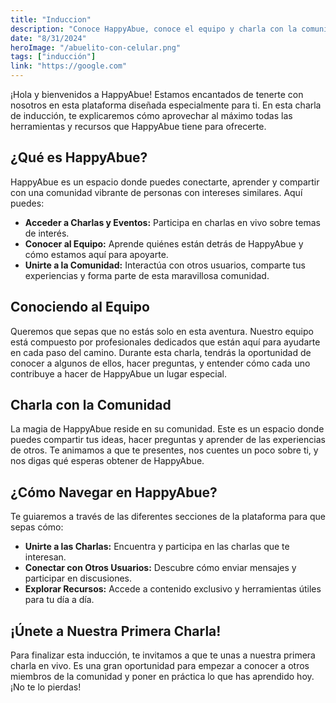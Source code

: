 ```yaml
---
title: "Induccion"
description: "Conoce HappyAbue, conoce el equipo y charla con la comunidad"
date: "8/31/2024"
heroImage: "/abuelito-con-celular.png"
tags: ["inducción"]
link: "https://google.com"
---
```


¡Hola y bienvenidos a HappyAbue! Estamos encantados de tenerte con nosotros en esta plataforma diseñada especialmente para ti. En esta charla de inducción, te explicaremos cómo aprovechar al máximo todas las herramientas y recursos que HappyAbue tiene para ofrecerte.

## ¿Qué es HappyAbue?

HappyAbue es un espacio donde puedes conectarte, aprender y compartir con una comunidad vibrante de personas con intereses similares. Aquí puedes:
- **Acceder a Charlas y Eventos:** Participa en charlas en vivo sobre temas de interés.
- **Conocer al Equipo:** Aprende quiénes están detrás de HappyAbue y cómo estamos aquí para apoyarte.
- **Unirte a la Comunidad:** Interactúa con otros usuarios, comparte tus experiencias y forma parte de esta maravillosa comunidad.

## Conociendo al Equipo

Queremos que sepas que no estás solo en esta aventura. Nuestro equipo está compuesto por profesionales dedicados que están aquí para ayudarte en cada paso del camino. Durante esta charla, tendrás la oportunidad de conocer a algunos de ellos, hacer preguntas, y entender cómo cada uno contribuye a hacer de HappyAbue un lugar especial.

## Charla con la Comunidad

La magia de HappyAbue reside en su comunidad. Este es un espacio donde puedes compartir tus ideas, hacer preguntas y aprender de las experiencias de otros. Te animamos a que te presentes, nos cuentes un poco sobre ti, y nos digas qué esperas obtener de HappyAbue.

## ¿Cómo Navegar en HappyAbue?

Te guiaremos a través de las diferentes secciones de la plataforma para que sepas cómo:
- **Unirte a las Charlas:** Encuentra y participa en las charlas que te interesan.
- **Conectar con Otros Usuarios:** Descubre cómo enviar mensajes y participar en discusiones.
- **Explorar Recursos:** Accede a contenido exclusivo y herramientas útiles para tu día a día.

## ¡Únete a Nuestra Primera Charla!

Para finalizar esta inducción, te invitamos a que te unas a nuestra primera charla en vivo. Es una gran oportunidad para empezar a conocer a otros miembros de la comunidad y poner en práctica lo que has aprendido hoy. ¡No te lo pierdas!